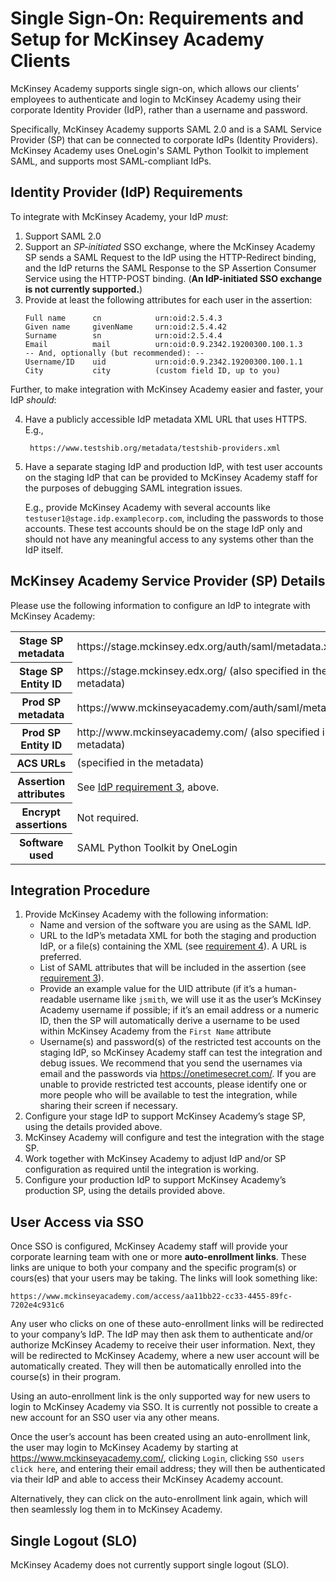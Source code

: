 Single Sign-On: Requirements and Setup for McKinsey Academy Clients
===================================================================

McKinsey Academy supports single sign-on, which allows our clients’ employees to authenticate and login to McKinsey
Academy using their corporate Identity Provider (IdP), rather than a username and password.

Specifically, McKinsey Academy supports SAML 2.0 and is a SAML Service Provider (SP) that can be connected to corporate
IdPs (Identity Providers). McKinsey Academy uses OneLogin's SAML Python Toolkit to implement SAML, and supports most
SAML-compliant IdPs.

Identity Provider (IdP) Requirements
------------------------------------

To integrate with McKinsey Academy, your IdP *must*:

1. Support SAML 2.0
2. Support an *SP-initiated* SSO exchange, where the McKinsey Academy SP sends a SAML Request to the IdP using the
   HTTP-Redirect binding, and the IdP returns the SAML Response to the SP Assertion Consumer Service using the HTTP-POST
   binding. (**An IdP-initiated SSO exchange is not currently supported.**)
3. Provide at least the following attributes for each user in the assertion:
    ```
    Full name      cn            urn:oid:2.5.4.3
    Given name     givenName     urn:oid:2.5.4.42
    Surname        sn            urn:oid:2.5.4.4
    Email          mail          urn:oid:0.9.2342.19200300.100.1.3
    -- And, optionally (but recommended): --
    Username/ID    uid           urn:oid:0.9.2342.19200300.100.1.1
    City           city          (custom field ID, up to you)
    ```

Further, to make integration with McKinsey Academy easier and faster, your IdP *should*:

4. Have a publicly accessible IdP metadata XML URL that uses HTTPS.  E.g.,

        https://www.testshib.org/metadata/testshib-providers.xml

5. Have a separate staging IdP and production IdP, with test user accounts on the staging IdP that can be provided to
   McKinsey Academy staff for the purposes of debugging SAML integration issues.

   E.g., provide McKinsey Academy with several accounts like `testuser1@stage.idp.examplecorp.com`, including the
   passwords to those accounts. These test accounts should be on the stage IdP only and should not have any meaningful
   access to any systems other than the IdP itself.

McKinsey Academy Service Provider (SP) Details
----------------------------------------------

Please use the following information to configure an IdP to integrate with McKinsey Academy:

<table>
<tr>
<th>Stage SP metadata</th>
<td>https://stage.mckinsey.edx.org/auth/saml/metadata.xml</td>
</tr>
<tr>
<th>Stage SP Entity ID</th>
<td>https://stage.mckinsey.edx.org/ (also specified in the metadata)</td>
</tr>
<tr>
<th>Prod SP metadata</th>
<td>https://www.mckinseyacademy.com/auth/saml/metadata.xml</td>
</tr>
<tr>
<th>Prod SP Entity ID</th>
<td>http://www.mckinseyacademy.com/ (also specified in the metadata)</td>
</tr>
<tr>
<th>ACS URLs</th>
<td>(specified in the metadata)</td>
</tr>
<tr>
<th>Assertion attributes</th>
<td>See <a href="#identity-provider-idp-requirements">IdP requirement 3</a>, above.</td>
</tr>
<tr>
<th>Encrypt assertions</th>
<td>Not required.</td>
</tr>
<tr>
<th>Software used</th>
<td>SAML Python Toolkit by OneLogin</td>
</tr>
</table>

Integration Procedure
---------------------

1. Provide McKinsey Academy with the following information:
    * Name and version of the software you are using as the SAML IdP.
    * URL to the IdP’s metadata XML for both the staging and production IdP, or a file(s) containing the XML (see
      [requirement 4](#identity-provider-idp-requirements)). A URL is preferred.
    * List of SAML attributes that will be included in the assertion
      (see [requirement 3](#identity-provider-idp-requirements)).
    * Provide an example value for the UID attribute (if it’s a human-readable username like `jsmith`, we will use it as
      the user’s McKinsey Academy username if possible; if it’s an email address or a numeric ID, then the SP will
      automatically derive a username to be used within McKinsey Academy from the `First Name` attribute
    * Username(s) and password(s) of the restricted test accounts on the staging IdP, so McKinsey Academy staff can test
      the integration and debug issues.
      We recommend that you send the usernames via email and the passwords via https://onetimesecret.com/.
      If you are unable to provide restricted test accounts, please identify one or more people who will be available to
      test the integration, while sharing their screen if necessary.
1. Configure your stage IdP to support McKinsey Academy’s stage SP, using the details provided above.
1. McKinsey Academy will configure and test the integration with the stage SP.
1. Work together with McKinsey Academy to adjust IdP and/or SP configuration as required until the integration is working.
1. Configure your production IdP to support McKinsey Academy’s production SP, using the details provided above.

User Access via SSO
-------------------

Once SSO is configured, McKinsey Academy staff will provide your corporate learning team with one or more
**auto-enrollment links**. These links are unique to both your company and the specific program(s) or cours(es) that
your users may be taking. The links will look something like:

    https://www.mckinseyacademy.com/access/aa11bb22-cc33-4455-89fc-7202e4c931c6

Any user who clicks on one of these auto-enrollment links will be redirected to your company’s IdP. The IdP may then ask
them to authenticate and/or authorize McKinsey Academy to receive their user information. Next, they will be redirected
to McKinsey Academy, where a new user account will be automatically created. They will then be automatically enrolled
into the course(s) in their program.

Using an auto-enrollment link is the only supported way for new users to login to McKinsey Academy via SSO. It is
currently not possible to create a new account for an SSO user via any other means.

Once the user’s account has been created using an auto-enrollment link, the user may login to McKinsey Academy by
starting at https://www.mckinseyacademy.com/, clicking `Login`, clicking `SSO users click here`, and entering their
email address; they will then be authenticated via their IdP and able to access their McKinsey Academy account.

Alternatively, they can click on the auto-enrollment link again, which will then seamlessly log them in to McKinsey
Academy.

Single Logout (SLO)
-------------------

McKinsey Academy does not currently support single logout (SLO).
